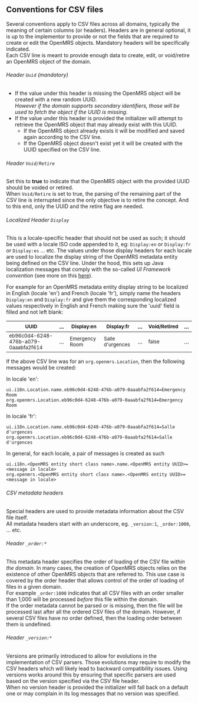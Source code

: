 ## Conventions for CSV files
Several conventions apply to CSV files across all domains, typically the meaning of certain columns (or headers). Headers are in general optional, it is up to the implementor to provide or not the fields that are required to create or edit the OpenMRS objects. Mandatory headers will be specifically indicated.
<br/>Each CSV line is meant to provide enough data to create, edit, or void/retire an OpenMRS object of the domain.

###### Header `Uuid` (mandatory)
* If the value under this header is missing the OpenMRS object will be created with a new random UUID.
<br/>_However if the domain supports secondary identifiers, those will be used to fetch the object if the UUID is missing._
* If the value under this header is provided the initializer will attempt to retrieve the OpenMRS object that may already exist with this UUID.
  * If the OpenMRS object already exists it will be modified and saved again according to the CSV line.
  * If the OpenMRS object doesn't exist yet it will be created with the UUID specified on the CSV line.

###### Header `Void/Retire`
Set this to **true** to indicate that the OpenMRS object with the provided UUID should be voided or retired.
<br/>When `Void/Retire` is set to true, the parsing of the remaining part of the CSV line is interrupted since the only objective is to retire the concept. And to this end, only the UUID and the retire flag are needed.

###### Localized Header `Display`
This is a locale-specific header that should not be used as such;  it should be used with a locale ISO code appended to it, eg: `Display:en` or `Display:fr` or `Display:es` ... etc. The values under those display headers for each locale are used to localize the display string of the OpenMRS metadata entity being defined on the CSV line. Under the hood, this sets up Java localization messages that comply with the so-called _UI Framework convention_ (see more on this [here](https://github.com/mekomsolutions/openmrs-module-initializer/issues/95#issue-813691920)).

For example for an OpenMRS metadata entity display string to be localized in English (locale 'en') and French (locale 'fr'), simply name the headers `Display:en` and `Display:fr` and give them the corresponding localized values respectively in English and French making sure the 'uuid' field is filled and not left blank:

| <sub>UUID</sub> | ... | <sub>Display:en</sub> | <sub>Display:fr</sub> | ... | <sub>Void/Retired</sub> | ...|
| --- | --- | --- | --- | --- | --- | --- |
| <sub>eb96c0d4-6248-476b-a079-0aaabfa2f614</sub> | ... | <sub>Emergency Room</sub> | <sub>Salle d'urgences</sub> | ... | <sub>false</sub> | ... |

If the above CSV line was for an `org.openmrs.Location`, then the following messages would be created:

In locale 'en':
```
ui.i18n.Location.name.eb96c0d4-6248-476b-a079-0aaabfa2f614=Emergency Room
org.openmrs.Location.eb96c0d4-6248-476b-a079-0aaabfa2f614=Emergency Room
```
In locale 'fr':
```
ui.i18n.Location.name.eb96c0d4-6248-476b-a079-0aaabfa2f614=Salle d'urgences
org.openmrs.Location.eb96c0d4-6248-476b-a079-0aaabfa2f614=Salle d'urgences
```

In general, for each locale, a pair of messages is created as such
```
ui.i18n.<OpenMRS entity short class name>.name.<OpenMRS entity UUID>=<message in locale>
org.openmrs.<OpenMRS entity short class name>.<OpenMRS entity UUID>=<message in locale>
```

###### CSV metadata headers
Special headers are used to provide metadata information about the CSV file itself.
<br/>All metadata headers start with an underscore, eg. `_version:1`, `_order:1000`, ... etc.

###### Header `_order:*`
This metadata header specifies the order of loading of the CSV file _within the domain_. In many cases, the creation of OpenMRS objects relies on the existence of other OpenMRS objects that are referred to. This use case is covered by the order header that allows control of the order of loading of files in a given domain.
<br/>For example `_order:1000` indicates that all CSV files with an order smaller than 1,000 will be processed _before_ this file within the domain.
<br/> If the order metadata cannot be parsed or is missing, then the file will be processed last after all the ordered CSV files of the domain. However, if several CSV files have no order defined, then the loading order between them is undefined.

###### Header `_version:*`
Versions are primarily introduced to allow for evolutions in the implementation of CSV parsers. Those evolutions may require to modify the CSV headers which will likely lead to backward compatibility issues. Using versions works around this by ensuring that specific parsers are used based on the version specified via the CSV file header.
<br/>When no version header is provided the initializer will fall back on a default one or may complain in its log messages that no version was specified.

